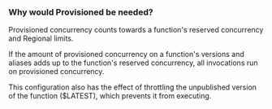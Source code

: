 ### Why would Provisioned be needed?

Provisioned concurrency counts towards a function's reserved concurrency and Regional limits.

If the amount of provisioned concurrency on a function's versions and aliases adds up to the function's reserved concurrency, all invocations run on provisioned concurrency.

This configuration also has the effect of throttling the unpublished version of the function ($LATEST), which prevents it from executing.
